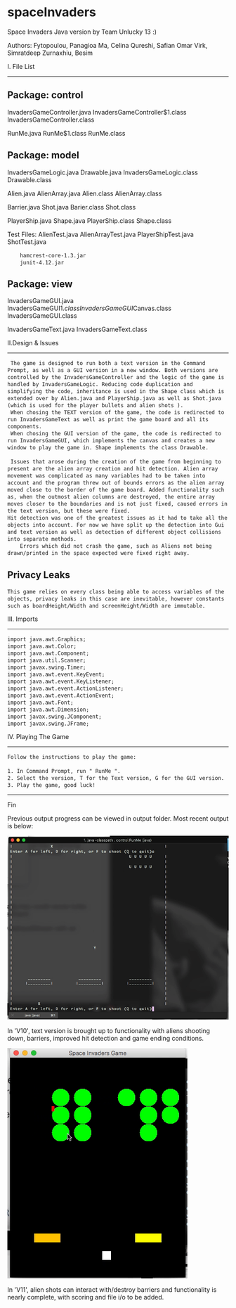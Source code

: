 # spaceInvaders

Space Invaders Java version by Team Unlucky 13 :)

Authors:
Fytopoulou, Panagioa
Ma, Celina
Qureshi, Safian Omar
Virk, Simratdeep
Zurnaxhiu, Besim


I. File List
_________________________

Package: control
----------------

InvadersGameController.java
InvadersGameController$1.class
InvadersGameController.class

RunMe.java
RunMe$1.class
RunMe.class


Package: model
---------------

InvadersGameLogic.java                Drawable.java
InvadersGameLogic.class               Drawable.class

Alien.java                            AlienArray.java
Alien.class                           AlienArray.class

Barrier.java                          Shot.java
Barier.class                          Shot.class

PlayerShip.java                       Shape.java
PlayerShip.class                      Shape.class

Test Files: AlienTest.java
            AlienArrayTest.java
            PlayerShipTest.java
            ShotTest.java

	    hamcrest-core-1.3.jar
	    junit-4.12.jar

Package: view
---------------

InvadersGameGUI.java
InvadersGameGUI$1.class
InvadersGameGUI$Canvas.class
InvadersGameGUI.class


InvadersGameText.java
InvadersGameText.class



II.Design & Issues
_______________________
     
	 The game is designed to run both a text version in the Command Prompt, as well as a GUI version in a new window. Both versions are controlled by the InvadersGameController and the logic of the game is handled by InvadersGameLogic. Reducing code duplication and simplifying the code, inheritance is used in the Shape class which is extended over by Alien.java and PlayerShip.java as well as Shot.java (which is used for the player bullets and alien shots ).
	 When chosing the TEXT version of the game, the code is redirected to run InvadersGameText as well as print the game board and all its components.
	 When chosing the GUI version of the game, the code is redirected to run InvadersGameGUI, which implements the canvas and creates a new window to play the game in. Shape implements the class Drawable. 
	 
	 Issues that arose during the creation of the game from beginning to present are the alien array creation and hit detection. Alien array movement was complicated as many variables had to be taken into account and the program threw out of bounds errors as the alien array moved close to the border of the game board. Added functionality such as, when the outmost alien columns are destroyed, the entire array moves closer to the boundaries and is not just fixed, caused errors in the text version, but these were fixed. 
	Hit detection was one of the greatest issues as it had to take all the objects into account. For now we have split up the detection into Gui and text version as well as detection of different object collisions into separate methods.
        Errors which did not crash the game, such as Aliens not being drawn/printed in the space expected were fixed right away. 

Privacy Leaks
--------------
	This game relies on every class being able to access variables of the objects, privacy leaks in this case are inevitable, however constants such as boardHeight/Width and screenHeight/Width are immutable.


		
III. Imports
___________________
	
	import java.awt.Graphics;
	import java.awt.Color;
	import java.awt.Component;
	import java.util.Scanner;
	import javax.swing.Timer;
	import java.awt.event.KeyEvent;
	import java.awt.event.KeyListener;
	import java.awt.event.ActionListener;
	import java.awt.event.ActionEvent;
	import java.awt.Font;
	import java.awt.Dimension;
	import javax.swing.JComponent;
	import javax.swing.JFrame;
	
	
IV. Playing The Game
________________________

	Follow the instructions to play the game:
	
	1. In Command Prompt, run " RunMe ".
	2. Select the version, T for the Text version, G for the GUI version.
	3. Play the game, good luck!
	
	
	
--------------------------------------------
Fin	

Previous output progress can be viewed in output folder. Most recent output is below:

![ScreenShot](outputs/outputV10Text.gif)

In 'V10', text version is brought up to functionality with aliens shooting down, barriers, improved hit detection and game ending conditions. 


![ScreenShot](outputs/outputV11Gui.gif)

In 'V11', alien shots can interact with/destroy barriers and functionality is nearly complete, with scoring and file i/o to be added.
